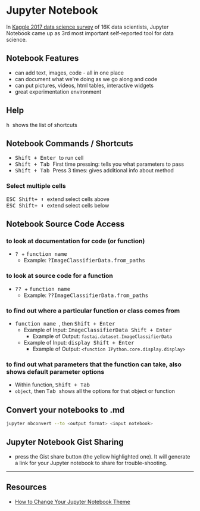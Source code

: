 # Jupyter Notebook

In [Kaggle 2017 data science survey](https://www.kaggle.com/surveys/2017) of 16K data scientists, Jupyter Notebook came up as 3rd most important self-reported tool for data science.  

## Notebook Features
* can add text, images, code - all in one place
* can document what we're doing as we go along and code
* can put pictures, videos, html tables, interactive widgets
* great experimentation environment

## Help
<kbd> h </kbd> shows the list of shortcuts

## Notebook Commands / Shortcuts
* <kbd> Shift + Enter </kbd> to run cell  
* <kbd> Shift + Tab </kbd>  First time pressing:  tells you what parameters to pass 
* <kbd> Shift + Tab </kbd> Press 3 times:  gives additional info about method

### Select multiple cells 
<kbd> ESC </kbd>    <kbd> Shift+ :arrow_up: </kbd>  extend select cells above  
<kbd> ESC </kbd>   <kbd> Shift+ :arrow_down: </kbd>  extend select cells below  


## Notebook Source Code Access

### to look at documentation for code (or function)
* <kbd> ? </kbd> + <kbd> function name </kbd>  
  * Example: <kbd> ?ImageClassifierData.from_paths </kbd>
  
### to look at source code for a function
* <kbd> ?? </kbd>  + <kbd> function name </kbd>   
  * Example:  <kbd> ??ImageClassifierData.from_paths </kbd>

### to find out where a particular function or class comes from
* <kbd> function name </kbd>, then <kbd>Shift + Enter </kbd>  
  * Example of Input:  <kbd> ImageClassifierData </kbd> <kbd>Shift + Enter </kbd>
    * Example of Output: `fastai.dataset.ImageClassifierData`
  * Example of Input:  <kbd> display </kbd> <kbd>Shift + Enter </kbd>
    * Example of Output: `<function IPython.core.display.display>`
    

### to find out what parameters that the function can take, also shows default parameter options
* Within function, <kbd>Shift + Tab </kbd> 
* `object`, then <kbd> Tab </kbd> shows all the options for that object or function

## Convert your notebooks to .md 
```bash
jupyter nbconvert --to <output format> <input notebook> 
```

## Jupyter Notebook Gist Sharing
- press the Gist share button (the yellow highlighted one). It will generate a link for your Jupyter notebook to share for trouble-shooting.

---
## Resources

* [How to Change Your Jupyter Notebook Theme](https://jcharistech.wordpress.com/2017/05/18/how-to-change-your-jupyter-notebook-theme/)
